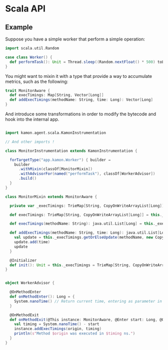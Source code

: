 # Scala API

## Example

Suppose you have a simple worker that perform a simple operation:

```scala
import scala.util.Random

case class Worker() {
  def performTask(): Unit = Thread.sleep((Random.nextFloat() * 500) toLong)
}
```

You might want to mixin it with a type that provide a way to accumulate metrics, such as the following:

```scala
trait MonitorAware {
  def execTimings: Map[String, Vector[Long]]
  def addExecTimings(methodName: String, time: Long): Vector[Long]
}
```

And introduce some transformations in order to modify the bytecode and hook into the internal app.

```scala

import kamon.agent.scala.KamonInstrumentation

// And other imports !

class MonitorInstrumentation extends KamonInstrumentation {

  forTargetType("app.kamon.Worker") { builder ⇒
    builder
      .withMixin(classOf[MonitorMixin])
      .withAdvisorFor(named("performTask"), classOf[WorkerAdvisor])
      .build()
  }
}

```

```scala
class MonitorMixin extends MonitorAware {

  private var _execTimings: TrieMap[String, CopyOnWriteArrayList[Long]] = _

  def execTimings: TrieMap[String, CopyOnWriteArrayList[Long]] = this._execTimings

  def execTimings(methodName: String): java.util.List[Long] = this._execTimings.getOrElse(methodName, new CopyOnWriteArrayList())

  def addExecTimings(methodName: String, time: Long): java.util.List[Long] = {
    val update = this._execTimings.getOrElseUpdate(methodName, new CopyOnWriteArrayList())
    update.add(time)
    update
  }

  @Initializer
  def init(): Unit = this._execTimings = TrieMap[String, CopyOnWriteArrayList[Long]]()
}
```

```scala

object WorkerAdvisor {

  @OnMethodEnter
  def onMethodEnter(): Long = {
    System.nanoTime() // Return current time, entering as parameter in the onMethodExist
  }

  @OnMethodExit
  def onMethodExit(@This instance: MonitorAware, @Enter start: Long, @Origin origin: String): Unit = {
    val timing = System.nanoTime() - start
    instance.addExecTimings(origin, timing)
    println(s"Method $origin was executed in $timing ns.")
  }
}

```
